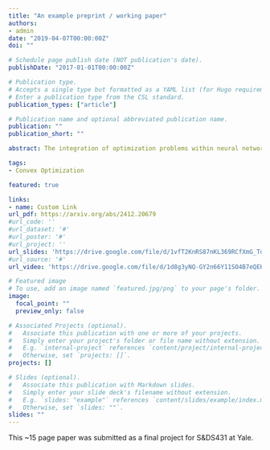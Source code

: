 ```yaml
---
title: "An example preprint / working paper"
authors:
- admin
date: "2019-04-07T00:00:00Z"
doi: ""

# Schedule page publish date (NOT publication's date).
publishDate: "2017-01-01T00:00:00Z"

# Publication type.
# Accepts a single type but formatted as a YAML list (for Hugo requirements).
# Enter a publication type from the CSL standard.
publication_types: ["article"]

# Publication name and optional abbreviated publication name.
publication: ""
publication_short: ""

abstract: The integration of optimization problems within neural network architectures represents a fundamental shift from traditional approaches to handling constraints in deep learning. While it is long known that neural networks can incorporate soft constraints with techniques such as regularization, strict adherence to hard constraints is generally more difficult. A recent advance in this field, however, has addressed this problem by enabling the direct embedding of optimization layers as differentiable components within deep networks. This paper surveys the evolution and current state of this approach, from early implementations limited to quadratic programming, to more recent frameworks supporting general convex optimization problems. We provide a comprehensive review of the background, theoretical foundations, and emerging applications of this technology. Our analysis includes detailed mathematical proofs and an examination of various use cases that demonstrate the potential of this hybrid approach. This work synthesizes developments at the intersection of optimization theory and deep learning, offering insights into both current capabilities and future research directions in this rapidly evolving field.

tags:
- Convex Optimization

featured: true

links:
- name: Custom Link
url_pdf: https://arxiv.org/abs/2412.20679
#url_code: ''
#url_dataset: '#'
#url_poster: '#'
#url_project: ''
url_slides: 'https://drive.google.com/file/d/1vfT2KnRS87nKL369RCfXmG_TdoF5UKcK/view?usp=sharing'
#url_source: '#'
url_video: 'https://drive.google.com/file/d/1d8g3yNQ-GY2n66Y11SO4B7eQEKzLqx4W/view?usp=drive_link'

# Featured image
# To use, add an image named `featured.jpg/png` to your page's folder. 
image:
  focal_point: ""
  preview_only: false

# Associated Projects (optional).
#   Associate this publication with one or more of your projects.
#   Simply enter your project's folder or file name without extension.
#   E.g. `internal-project` references `content/project/internal-project/index.md`.
#   Otherwise, set `projects: []`.
projects: []

# Slides (optional).
#   Associate this publication with Markdown slides.
#   Simply enter your slide deck's filename without extension.
#   E.g. `slides: "example"` references `content/slides/example/index.md`.
#   Otherwise, set `slides: ""`.
slides: ""
---
```


This ~15 page paper was submitted as a final project for S&DS431 at Yale.